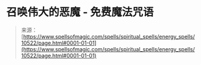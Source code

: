<!--yml

category: 未分类

date: 2024-06-12 18:47:11

-->

# 召唤伟大的恶魔 - 免费魔法咒语

> 来源：[https://www.spellsofmagic.com/spells/spiritual_spells/energy_spells/10522/page.html#0001-01-01](https://www.spellsofmagic.com/spells/spiritual_spells/energy_spells/10522/page.html#0001-01-01)
